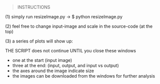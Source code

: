 

> INSTRUCTIONS

(1) simply run resizeImage.py -> $ python resizeImage.py

(2) feel free to change input-image and scale in the source-code (at the top)

(3) a series of plots will show up: 

THE SCRIPT does not continue UNTIL you close these windows
- one at the start (input image)
- three at the end: (input, output, and input vs output)
- the axes around the image indicate size
- the images can be downloaded from the windows for further analysis
